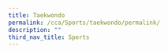 ```yaml
---
title: Taekwondo
permalink: /cca/Sports/taekwondo/permalink/
description: ""
third_nav_title: Sports
---
```

